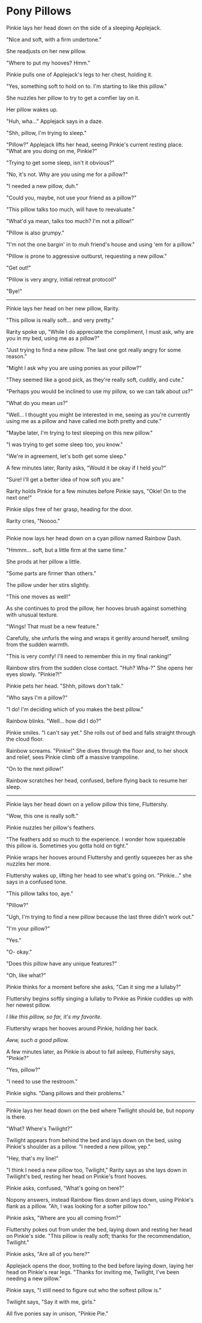# Pony Pillows

Pinkie lays her head down on the side of a sleeping Applejack.

"Nice and soft, with a firm undertone."

She readjusts on her new pillow.

"Where to put my hooves? Hmm."

Pinkie pulls one of Applejack's legs to her chest, holding it.

"Yes, something soft to hold on to. I'm starting to like this pillow."

She nuzzles her pillow to try to get a comfier lay on it.

Her pillow wakes up.

"Huh, wha…" Applejack says in a daze.

"Shh, pillow, I'm trying to sleep."

"Pillow?" Applejack lifts her head, seeing Pinkie's current resting place. "What are you doing on me, Pinkie?"

"Trying to get some sleep, isn't it obvious?"

"No, it's not. Why are you using me for a pillow?"

"I needed a new pillow, duh."

"Could you, maybe, not use your friend as a pillow?"

"This pillow talks too much, will have to reevaluate."

"What'd ya mean, talks too much? I'm not a pillow!"

"Pillow is also grumpy."

"I'm not the one bargin' in to muh friend's house and using 'em for a pillow."

"Pillow is prone to aggressive outburst, requesting a new pillow."

"Get out!"

"Pillow is very angry, initial retreat protocol!"

"Bye!"

***

Pinkie lays her head on her new pillow, Rarity.

"This pillow is really soft… and very pretty."

Rarity spoke up, "While I do appreciate the compliment, I must ask, why are you in my bed, using me as a pillow?"

"Just trying to find a new pillow. The last one got really angry for some reason."

"Might I ask why you are using ponies as your pillow?"

"They seemed like a good pick, as they're really soft, cuddly, and cute."

"Perhaps you would be inclined to use my pillow, so we can talk about *us*?"

"What do you mean *us*?"

"Well… I thought you might be interested in me, seeing as you're currently using me as a pillow and have called me both pretty and cute."

"Maybe later, I'm trying to test sleeping on this new pillow."

"I was trying to get some sleep too, you know."

"We're in agreement, let's both get some sleep."

A few minutes later, Rarity asks, "Would it be okay if I held you?"

"Sure! I'll get a better idea of how soft you are."

Rarity holds Pinkie for a few minutes before Pinkie says, "Okie! On to the next one!"

Pinkie slips free of her grasp, heading for the door.

Rarity cries, "Noooo."

***

Pinkie now lays her head down on a cyan pillow named Rainbow Dash.

"Hmmm… soft, but a little firm at the same time."

She prods at her pillow a little.

"Some parts are firmer than others."

The pillow under her stirs slightly.

"This one moves as well!"

As she continues to prod the pillow, her hooves brush against something with unusual texture.

"Wings! That must be a new feature."

Carefully, she unfurls the wing and wraps it gently around herself, smiling from the sudden warmth.

"This is very comfy! I'll need to remember this in my final ranking!"

Rainbow stirs from the sudden close contact. "Huh? Wha-?" She opens her eyes slowly. "Pinkie?!"

Pinkie pets her head. "Shhh, pillows don't talk."

"Who says I'm a pillow?"

"I do! I'm deciding which of you makes the best pillow."

Rainbow blinks. "Well… how did I do?"

Pinkie smiles. "I can't say yet." She rolls out of bed and falls straight through the cloud floor.

Rainbow screams. "Pinkie!" She dives through the floor and, to her shock and relief, sees Pinkie climb off a massive trampoline.

"On to the next pillow!"

Rainbow scratches her head, confused, before flying back to resume her sleep.

***

Pinkie lays her head down on a yellow pillow this time, Fluttershy.

"Wow, this one is really soft."

Pinkie nuzzles her pillow's feathers.

"The feathers add so much to the experience. I wonder how squeezable this pillow is. Sometimes you gotta hold on tight."

Pinkie wraps her hooves around Fluttershy and gently squeezes her as she nuzzles her more.

Fluttershy wakes up, lifting her head to see what's going on. "Pinkie…" she says in a confused tone.

"This pillow talks too, aye."

"Pillow?"

"Ugh, I'm trying to find a new pillow because the last three didn't work out."

"I'm your pillow?"

"Yes."

"O- okay."

"Does this pillow have any unique features?"

"Oh, like what?"

Pinkie thinks for a moment before she asks, "Can it sing me a lullaby?"

Fluttershy begins softly singing a lullaby to Pinkie as Pinkie cuddles up with her newest pillow.

*I like this pillow, so far, it's my favorite.*

Fluttershy wraps her hooves around Pinkie, holding her back.

*Aww, such a good pillow.*

A few minutes later, as Pinkie is about to fall asleep, Fluttershy says, "Pinkie?"

"Yes, pillow?"

"I need to use the restroom."

Pinkie sighs. "Dang pillows and their problems."

***

Pinkie lays her head down on the bed where Twilight should be, but nopony is there.

"What? Where's Twilight?"

Twilight appears from behind the bed and lays down on the bed, using Pinkie's shoulder as a pillow. "I needed a new pillow, yep."

"Hey, that's my line!"

"I think I need a new pillow too, Twilight," Rarity says as she lays down in Twilight's bed, resting her head on Pinkie's front hooves.

Pinkie asks, confused, "What's going on here?"

Nopony answers, instead Rainbow flies down and lays down, using Pinkie's flank as a pillow. "Ah, I was looking for a softer pillow too."

Pinkie asks, "Where are you all coming from?"

Fluttershy pokes out from under the bed, laying down and resting her head on Pinkie's side. "This pillow is really soft; thanks for the recommendation, Twilight."

Pinkie asks, "Are all of you here?"

Applejack opens the door, trotting to the bed before laying down, laying her head on Pinkie's rear legs. "Thanks for inviting me, Twilight, I've been needing a new pillow."

Pinkie says, "I still need to figure out who the softest pillow is."

Twilight says, "Say it with me, girls."

All five ponies say in unison, "Pinkie Pie."
